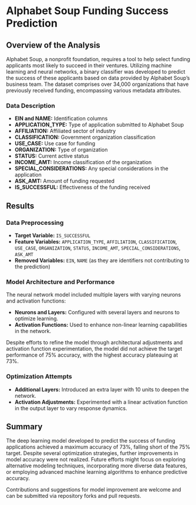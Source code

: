 # Alphabet Soup Funding Success Prediction

## Overview of the Analysis
Alphabet Soup, a nonprofit foundation, requires a tool to help select funding applicants most likely to succeed in their ventures. Utilizing machine learning and neural networks, a binary classifier was developed to predict the success of these applicants based on data provided by Alphabet Soup’s business team. The dataset comprises over 34,000 organizations that have previously received funding, encompassing various metadata attributes.

### Data Description
- **EIN and NAME:** Identification columns
- **APPLICATION_TYPE:** Type of application submitted to Alphabet Soup
- **AFFILIATION:** Affiliated sector of industry
- **CLASSIFICATION:** Government organization classification
- **USE_CASE:** Use case for funding
- **ORGANIZATION:** Type of organization
- **STATUS:** Current active status
- **INCOME_AMT:** Income classification of the organization
- **SPECIAL_CONSIDERATIONS:** Any special considerations in the application
- **ASK_AMT:** Amount of funding requested
- **IS_SUCCESSFUL:** Effectiveness of the funding received

## Results

### Data Preprocessing
- **Target Variable:** `IS_SUCCESSFUL`
- **Feature Variables:** `APPLICATION_TYPE`, `AFFILIATION`, `CLASSIFICATION`, `USE_CASE`, `ORGANIZATION`, `STATUS`, `INCOME_AMT`, `SPECIAL_CONSIDERATIONS`, `ASK_AMT`
- **Removed Variables:** `EIN`, `NAME` (as they are identifiers not contributing to the prediction)

### Model Architecture and Performance
The neural network model included multiple layers with varying neurons and activation functions:
- **Neurons and Layers:** Configured with several layers and neurons to optimize learning.
- **Activation Functions:** Used to enhance non-linear learning capabilities in the network.

Despite efforts to refine the model through architectural adjustments and activation function experimentation, the model did not achieve the target performance of 75% accuracy, with the highest accuracy plateauing at 73%.

### Optimization Attempts
- **Additional Layers:** Introduced an extra layer with 10 units to deepen the network.
- **Activation Adjustments:** Experimented with a linear activation function in the output layer to vary response dynamics.

## Summary
The deep learning model developed to predict the success of funding applications achieved a maximum accuracy of 73%, falling short of the 75% target. Despite several optimization strategies, further improvements in model accuracy were not realized. Future efforts might focus on exploring alternative modeling techniques, incorporating more diverse data features, or employing advanced machine learning algorithms to enhance predictive accuracy.

Contributions and suggestions for model improvement are welcome and can be submitted via repository forks and pull requests.
